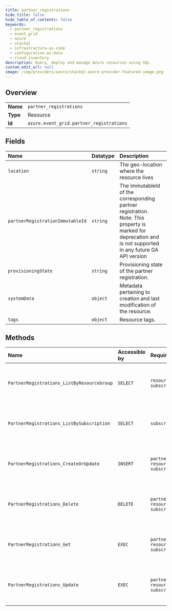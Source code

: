 ```yaml
---
title: partner_registrations
hide_title: false
hide_table_of_contents: false
keywords:
  - partner_registrations
  - event_grid
  - azure    
  - stackql
  - infrastructure-as-code
  - configuration-as-data
  - cloud inventory
description: Query, deploy and manage Azure resources using SQL
custom_edit_url: null
image: /img/providers/azure/stackql-azure-provider-featured-image.png
---
```

  
    

## Overview
<table><tbody>
<tr><td><b>Name</b></td><td><code>partner_registrations</code></td></tr>
<tr><td><b>Type</b></td><td>Resource</td></tr>
<tr><td><b>Id</b></td><td><code>azure.event_grid.partner_registrations</code></td></tr>
</tbody></table>

## Fields
| Name | Datatype | Description |
|:-----|:---------|:------------|
| `location` | `string` | The geo-location where the resource lives |
| `partnerRegistrationImmutableId` | `string` | The immutableId of the corresponding partner registration.<br />Note: This property is marked for deprecation and is not supported in any future GA API version |
| `provisioningState` | `string` | Provisioning state of the partner registration. |
| `systemData` | `object` | Metadata pertaining to creation and last modification of the resource. |
| `tags` | `object` | Resource tags. |
## Methods
| Name | Accessible by | Required Params | Description |
|:-----|:--------------|:----------------|:------------|
| `PartnerRegistrations_ListByResourceGroup` | `SELECT` | `resourceGroupName, subscriptionId` | List all the partner registrations under a resource group. |
| `PartnerRegistrations_ListBySubscription` | `SELECT` | `subscriptionId` | List all the partner registrations under an Azure subscription. |
| `PartnerRegistrations_CreateOrUpdate` | `INSERT` | `partnerRegistrationName, resourceGroupName, subscriptionId` | Creates a new partner registration with the specified parameters. |
| `PartnerRegistrations_Delete` | `DELETE` | `partnerRegistrationName, resourceGroupName, subscriptionId` | Deletes a partner registration with the specified parameters. |
| `PartnerRegistrations_Get` | `EXEC` | `partnerRegistrationName, resourceGroupName, subscriptionId` | Gets a partner registration with the specified parameters. |
| `PartnerRegistrations_Update` | `EXEC` | `partnerRegistrationName, resourceGroupName, subscriptionId` | Updates a partner registration with the specified parameters. |
